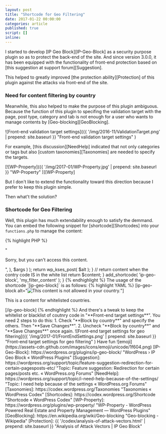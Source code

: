 ```yaml
---
layout: post
title: "Shortcode for Geo Filtering"
date: 2017-01-22 00:00:00
categories: article
published: true
script: []
inline:
---
```


I started to develop [IP Geo Block][IP-Geo-Block] as a security purpose plugin 
so as to protect the back-end of the site. And since version 3.0.0, it has been
equipped with the functionality of front-end protection based on [this 
suggestion at support forum][Suggestion].

This helped to greatly improved [the protection ability][Protection] of this 
plugin against the attacks via front-end of the site.

<!--more-->

### Need for content filtering by country ###

Meanwhile, this also helped to make the purpose of this plugin ambiguous.
Because the function of this plugin to specifing the validation target with 
the page, post type, category and tab is not enough for a user who wants to 
manage contents by [Geo-blocking][GeoBlocking].

![Front-end validation target settings]({{ '/img/2016-11/ValidationTarget.png' | prepend: site.baseurl }}
 "Front-end validation target settings"
)

For example, [this discussion][NeedHelp] indicated that not only categories or
tags but also [custom taxonomies][Taxonomies] are needed to specify the targets.

[![WP-Property]({{ '/img/2017-01/WP-Property.jpg' | prepend: site.baseurl }}
  "WP-Property"
)][WP-Property]

But I don't like to extend the functionality toward this direction because I 
prefer to keep this plugin simple.

Then what't the solution?

### Shortcode for Geo Filtering ###

Well, this plugin has much extendability enough to satisfy the demmand. You can
embed the following snippet for [shortcode][Shortcodes] into your `functions.php`
to manage the content:

{% highlight PHP %}
<?php
if ( class_exists( 'IP_Geo_Block' ) ) {
    function my_filter_content( $args, $content = null ) {

        // get settings and the geolocation of visitor
        $settings = IP_Geo_Block::get_option();
        $geo = IP_Geo_Block::get_geolocation();

        // return alternative content when the contry code IS NOT in the white list
        if ( FALSE === strpos( $settings['public']['white_list'], $geo['code'] ) ) {

            // set alternative content for not whilelisted countries
            extract( shortcode_atts( array(
                'alt' => "<p>Sorry, but you can't access this content.</p>",
            ), $args ) );

            return wp_kses_post( $alt );
        }

        // return content when the contry code IS in the white list
        return $content;
    }

    add_shortcode( 'ip-geo-block', 'my_filter_content' );
}
{% endhighlight %}

The usage of the shortcode `[ip-geo-block]` is as follows:

{% highlight YAML %}
[ip-geo-block alt="<img src='/image/alternative.png' alt='This content is not allowed in your country.'>"]

<p>This is a content for whitelisted countries.</p>

[/ip-geo-block]
{% endhighlight %}

And there's a tweak to keep the whitelist or blacklist of coutnry code in
"**Front-end target settings**". You need 2 steps to do this: 

1. Check "**Block by country**" and specify the others. Then "**Save Changes**".
2. Uncheck "**Block by country**" and "**Save Changes**" once again.

![Front-end target settings for geo filtering]({{ '/img/2017-01/FrontEndSettings.png' | prepend: site.baseurl }}
 "Front-end target settings for geo filtering"
)

Have fun <span class="emoji">
![emoji](https://assets-cdn.github.com/images/icons/emoji/unicode/1f604.png)
</span>

[IP-Geo-Block]: https://wordpress.org/plugins/ip-geo-block/ "WordPress › IP Geo Block « WordPress Plugins"
[Suggestion]:   https://wordpress.org/support/topic/feature-suggestion-redirection-for-certain-pagesposts-etc/ "Topic: Feature suggestion: Redirection for certain pages/posts etc. « WordPress.org Forums"
[NeedHelp]:     https://wordpress.org/support/topic/i-need-help-because-of-the-settings/ "Topic: I need help because of the settings &laquo; WordPress.org Forums"
[Taxonomies]:   https://codex.wordpress.org/Taxonomies "Taxonomies &laquo; WordPress Codex"
[Shortcodes]:   https://codex.wordpress.org/Shortcode "Shortcode &laquo; WordPress Codex"
[WP-Property]:  https://wordpress.org/plugins/wp-property/ "WP-Property - WordPress Powered Real Estate and Property Management &mdash; WordPress Plugins"
[GeoBlocking]:  https://en.wikipedia.org/wiki/Geo-blocking "Geo-blocking - Wikipedia"
[Protection]:   {{ '/codex/analysis-of-attack-vectors.html' | prepend: site.baseurl }} "Analysis of Attack Vectors | IP Geo Block"
